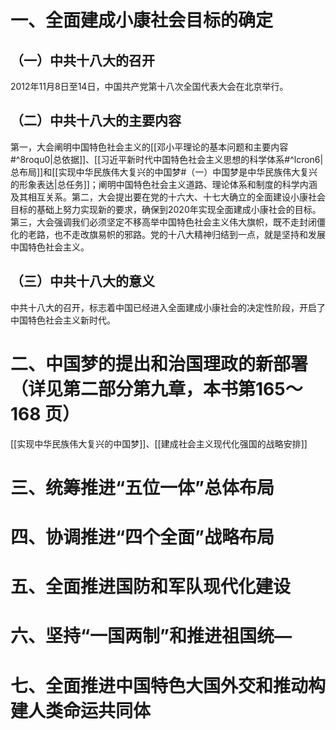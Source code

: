 # 一、全面建成小康社会目标的确定
## （一）中共十八大的召开
2012年11月8日至14日，中国共产党第十八次全国代表大会在北京举行。
## （二）中共十八大的主要内容
第一，大会阐明中国特色社会主义的[[邓小平理论的基本问题和主要内容#^8roqu0|总依据]]、[[习近平新时代中国特色社会主义思想的科学体系#^lcron6|总布局]]和[[实现中华民族伟大复兴的中国梦#（一）中国梦是中华民族伟大复兴的形象表达|总任务]]；阐明中国特色社会主义道路、理论体系和制度的科学内涵及其相互关系。第二，大会提出要在党的十六大、十七大确立的全面建设小康社会目标的基础上努力实现新的要求，确保到2020年实现全面建成小康社会的目标。第三，大会强调我们必须坚定不移高举中国特色社会主义伟大旗帜，既不走封闭僵化的老路，也不走改旗易帜的邪路。党的十八大精神归结到一点，就是坚持和发展中国特色社会主义。
## （三）中共十八大的意义
中共十八大的召开，标志着中国已经进入全面建成小康社会的决定性阶段，开启了中国特色社会主义新时代。
# 二、中国梦的提出和治国理政的新部署（详见第二部分第九章，本书第165～168 页）
[[实现中华民族伟大复兴的中国梦]]、[[建成社会主义现代化强国的战略安排]]
# 三、统筹推进“五位一体”总体布局
# 四、协调推进“四个全面”战略布局
# 五、全面推进国防和军队现代化建设
# 六、坚持“一国两制”和推进祖国统—
# 七、全面推进中国特色大国外交和推动构建人类命运共同体